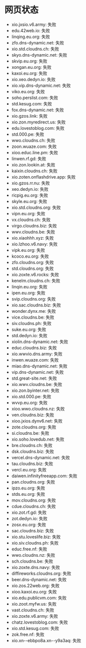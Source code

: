 # 网页状态
- xio.jxsio.v6.army: 失败
- edu.42web.io: 失败
- linqing.eu.org: 失败
- zfo.dns-dynamic.net: 失败
- xio.std.cloudns.ch: 失败
- skyo.dns-dynamic.net: 失败
- skvip.eu.org: 失败
- xongan.eu.org: 失败
- kaxoi.eu.org: 失败
- xio.xeo.dedyn.io: 失败
- xio.vip.dns-dynamic.net: 失败
- viko.eu.org: 失败
- soho.perslist.com: 失败
- std.kesug.com: 失败
- fox.dns-dynamic.net: 失败
- xio.gzos.link: 失败
- xio.zon.myredirect.us: 失败
- edu.lovestoblog.com: 失败
- std.000.pe: 失败
- wwo.cloudns.ch: 失败
- zoon.wuaze.com: 失败
- xioo.educ.line.pm: 失败
- linwen.rf.gd: 失败
- xio.zon.lookin.at: 失败
- kaixin.cloudns.ch: 失败
- xio.zoten.onflashdrive.app: 失败
- xio.gzos.rr.nu: 失败
- xeo.dedyn.io: 失败
- ricpig.eu.org: 失败
- skyle.eu.org: 失败
- xio.std.cloudns.org: 失败
- vipn.eu.org: 失败
- vx.cloudns.ch: 失败
- virgo.cloudns.biz: 失败
- wwv.cloudns.be: 失败
- xio.xiaohhh.xyz: 失败
- xio.lzhoo.v6.navy: 失败
- vipk.eu.org: 失败
- kcoco.eu.org: 失败
- zfo.cloudns.org: 失败
- std.cloudns.org: 失败
- xio.zoxte.v6.rocks: 失败
- kenelm.cloudns.ch: 失败
- linqin.eu.org: 失败
- ipen.eu.org: 失败
- svip.cloudns.org: 失败
- xio.sac.cloudns.biz: 失败
- wonder.dynx.me: 失败
- vice.cloudns.be: 失败
- siv.cloudns.ph: 失败
- suke.eu.org: 失败
- std.dedyn.io: 失败
- xiolin.dns-dynamic.net: 失败
- educ.cloudns.biz: 失败
- xio.wwvio.dns.army: 失败
- inwen.wuaze.com: 失败
- miao.dns-dynamic.net: 失败
- vip.dns-dynamic.net: 失败
- std.great-site.net: 失败
- xio.wwv.cloudns.be: 失败
- xio.zon.byinter.net: 失败
- xio.std.000.pe: 失败
- wvvp.eu.org: 失败
- xioo.wwo.cloudns.nz: 失败
- ven.cloudns.biz: 失败
- xioo.jxios.dynv6.net: 失败
- zote.cloudns.org: 失败
- si.cloudns.be: 失败
- xio.soho.lovedub.net: 失败
- bre.cloudns.ch: 失败
- dsk.cloudns.biz: 失败
- vercel.dns-dynamic.net: 失败
- tau.cloudns.biz: 失败
- vercl.eu.org: 失败
- daiwen.infinityfreeapp.com: 失败
- pan.cloudns.org: 失败
- ipzo.eu.org: 失败
- stds.eu.org: 失败
- mov.cloudns.org: 失败
- cdue.cloudns.ch: 失败
- xio.zot.rf.gd: 失败
- zot.dedyn.io: 失败
- zosx.eu.org: 失败
- sac.cloudns.biz: 失败
- xio.stu.loveslife.biz: 失败
- xio.siv.cloudns.ph: 失败
- educ.free.nf: 失败
- wwo.cloudns.nz: 失败
- sch.cloudns.be: 失败
- xio.zoxte.dns.navy: 失败
- diffireworks.cloudns.org: 失败
- beer.dns-dynamic.net: 失败
- xio.zos.22web.org: 失败
- xioo.kaxoi.eu.org: 失败
- xio.edu.publicvm.com: 失败
- xio.zoot.myfw.us: 失败
- vast.cloudns.ch: 失败
- xio.zoxte.v6.army: 失败
- chatz.lovestoblog.com: 失败
- xio.std.kesug.com: 失败
- zok.free.nf: 失败
- xio.xn--ebbpo8a.xn--y9a3aq: 失败
